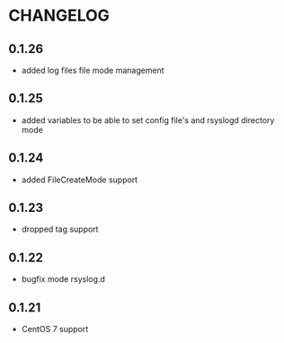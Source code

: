 # CHANGELOG

## 0.1.26

* added log files file mode management

## 0.1.25

* added variables to be able to set config file's and rsyslogd directory mode

## 0.1.24

* added FileCreateMode support

## 0.1.23

* dropped tag support

## 0.1.22

* bugfix mode rsyslog.d

## 0.1.21

* CentOS 7 support
